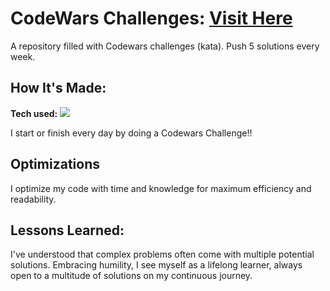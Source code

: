 # CodeWars Challenges: <a target="_blank" href="https://www.codewars.com/users/Dee__">Visit Here</a> 

A repository filled with Codewars challenges (kata). Push 5 solutions every week.

## How It's Made:

**Tech used:** <img src="https://img.shields.io/static/v1?label=|&message=JAVASCRIPT&color=9751F7&style=plastic&logo=javascript"/>

I start or finish every day by doing a Codewars Challenge!!

## Optimizations

I optimize my code with time and knowledge for maximum efficiency and readability. 

## Lessons Learned:

I've understood that complex problems often come with multiple potential solutions. Embracing humility, I see myself as a lifelong learner, always open to a multitude of solutions on my continuous journey.
